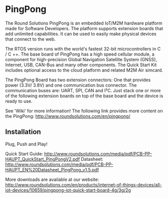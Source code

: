 # PingPong

The Round Solutions PingPong is an embedded IoT/M2M hardware platform made for Software Developers. The platform supports extension boards that add unlimited capabilities. It can be used to easily make physical devices that connect to the web. 

The RTOS version runs with the world's fastest 32-bit microcontrollers in C / C ++. The base board of PingPong has a high speed cellular module, a component for high-precision Global Navigation Satellite System (GNSS), Internet, USB, CAN-Bus and many other components. The Quick Start Kit includes optional access to the cloud platform and related M2M Air simcard.

The PingPong Board has two extension connectors: One that provides power (3.3V/ 3.8V) and one communication bus connector. The communication buses are: UART, SPI, CAN and I²C.  Just stack one or more of the following extension boards on top of the base board and the device is ready to use.

See 'Wiki' for more information!
The following link provides more content on the PingPong: http://www.roundsolutions.com/en/pingpong/

## Installation 
Plug, Push and Play!

Quick Start Guide: http://www.roundsolutions.com/media/pdf/PCB-PP-HAUPT_QuickStart_PingPongV2.pdf
Datasheet: http://www.roundsolutions.com/media/pdf/PCB-PP-HAUPT_EN%20Datasheet_PingPong_v1.5.pdf

More downloads are available at our website: http://www.roundsolutions.com/en/products/internet-of-things-devices/all-iot-devices/10659/pingpong-iot-quick-start-board-4g/3g/2g



